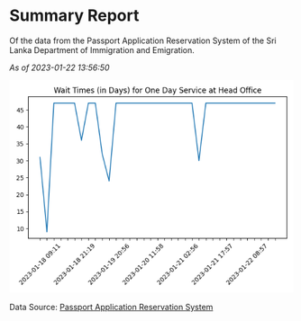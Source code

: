 # Summary Report

Of the data from the Passport Application Reservation System of the Sri Lanka Department of Immigration and Emigration.

*As of 2023-01-22 13:56:50*

![Wait Time Chart](summary.wait_time_chart.png)

Data Source: [Passport Application Reservation System](https://eservices.immigration.gov.lk:8443/appointment/pages/reservationApplication.xhtml)
